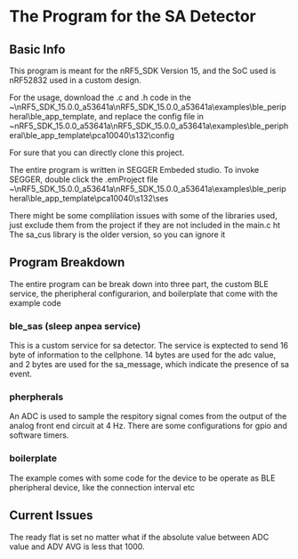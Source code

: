 # The Program for the SA Detector

## Basic Info

This program is meant for the nRF5_SDK Version 15, and the SoC used is nRF52832 used in a custom design.

For the usage, download the .c and .h code in the ~\nRF5_SDK_15.0.0_a53641a\nRF5_SDK_15.0.0_a53641a\examples\ble_peripheral\ble_app_template, and replace the config file in ~nRF5_SDK_15.0.0_a53641a\nRF5_SDK_15.0.0_a53641a\examples\ble_peripheral\ble_app_template\pca10040\s132\config

For sure that you can directly clone this project.

The entire program is written in SEGGER Embeded studio. To invoke SEGGER, double click the .emProject file ~\nRF5_SDK_15.0.0_a53641a\nRF5_SDK_15.0.0_a53641a\examples\ble_peripheral\ble_app_template\pca10040\s132\ses 

There might be some complilation issues with some of the libraries used, just exclude them from the project if they are not included in the main.c
ht
The sa_cus library is the older version, so you can ignore it

## Program Breakdown

The entire program can be break down into three part, the custom BLE service, the pheripheral configurarion, and boilerplate that come with the example code

### ble_sas (sleep anpea service)

This is a custom service for sa detector. The service is exptected to send 16 byte of information to the cellphone. 14 bytes are used for the adc value, and 2 bytes are used for the sa_message, which indicate the presence of sa event.

### pherpherals

An ADC is used to sample the respitory signal comes from the output of the analog front end circuit at 4 Hz. There are some configurations for gpio and software timers.

### boilerplate

The example comes with some code for the device to be operate as BLE pheripheral device, like the connection interval etc

## Current Issues

The ready flat is set no matter what if the absolute value between ADC value and ADV AVG is less that 1000.
